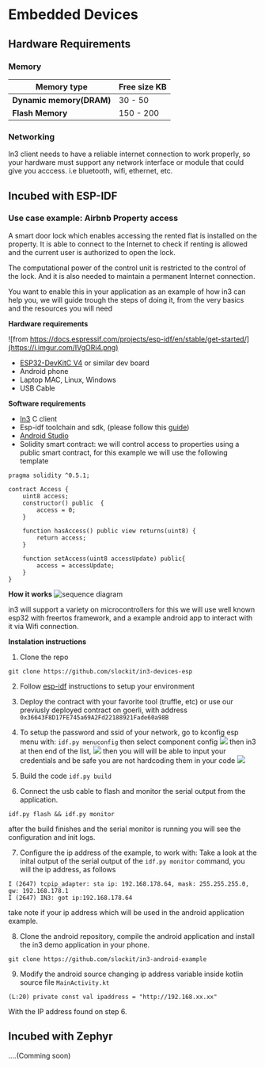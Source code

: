 # Embedded Devices


## Hardware Requirements
### Memory 


| Memory type                 | Free size KB |
| ------------------------ | -------- |
| **Dynamic memory(DRAM)** | 30 - 50   |
| **Flash Memory**         | 150 - 200   |


### Networking
In3 client needs to have a reliable internet connection to work properly, so your hardware must support any network interface or module that could give you acccess. i.e  bluetooth, wifi, ethernet, etc.
        
## Incubed with ESP-IDF



### Use case example: Airbnb Property access

A smart door lock which enables accessing the rented flat is installed on the property. It is able to connect to the Internet to check if renting is allowed and the current user is authorized to open the lock.

The computational power of the control unit is restricted to the control of the lock. And it is also needed to maintain a permanent Internet connection.

You want to enable this in your application as an example of how in3 can help you, we will guide trough the steps of doing it, from the very basics and the resources you will need 

**Hardware requirements**

![from https://docs.espressif.com/projects/esp-idf/en/stable/get-started/](https://i.imgur.com/IVgORi4.png)


* [ESP32-DevKitC V4](https://docs.espressif.com/projects/esp-idf/en/latest/hw-reference/get-started-devkitc.html) or similar dev board
* Android phone
* Laptop MAC, Linux, Windows
* USB Cable 

**Software requirements** 

*  [In3](https://github.com/slockit/in3-c) C client
*  Esp-idf toolchain and sdk, (please follow this [guide](https://docs.espressif.com/projects/esp-idf/en/stable/get-started/)) 
*  [Android Studio](https://developer.android.com/studio)
* Solidity smart contract:  we will control access to properties using a public smart contract, for this example we will use the following template

```
pragma solidity ^0.5.1;

contract Access {
    uint8 access;
    constructor() public  {
        access = 0;
    }
    
    function hasAccess() public view returns(uint8) {
        return access;
    }
    
    function setAccess(uint8 accessUpdate) public{
        access = accessUpdate;
    }
}
```

**How it works**
![sequence diagram](https://i.imgur.com/l36Yobm.png)



in3 will support a variety on microcontrollers for this we will use well known esp32 with freertos framework, and a example android app to interact with it via Wifi connection. 

**Instalation instructions**
1. Clone the repo

`git clone https://github.com/slockit/in3-devices-esp `

2. Follow [esp-idf](https://) instructions to setup your environment


3. Deploy the contract with your favorite tool (truffle, etc) or use our previusly deployed contract on goerli, with address `0x36643F8D17FE745a69A2Fd22188921Fade60a98B`



4. To setup the password and ssid of your network, go to kconfig esp menu with: 
`idf.py menuconfig`
then select component config
![](https://i.imgur.com/iVtqGig.png)
then in3 at then end of the list, 
![](https://i.imgur.com/uIPhf9l.png)
then you will will be able to input your credentials and be safe you are not hardcoding them in your code
![](https://i.imgur.com/6AtcPFA.png)


5. Build the code
`idf.py build`

6. Connect the usb cable to flash and monitor the serial output from the application. 

`idf.py flash && idf.py monitor`

after the build finishes and the serial monitor is running you will see the configuration and init logs.

7. Configure the ip address of the example, to work with:
Take a look at the inital output of the serial output of the `idf.py monitor` command, you will the ip address, as follows 

```
I (2647) tcpip_adapter: sta ip: 192.168.178.64, mask: 255.255.255.0, gw: 192.168.178.1
I (2647) IN3: got ip:192.168.178.64
```
take note if your ip address which will be used in the android application example. 

8. Clone the android repository, compile the android application and install the in3 demo application in your phone. 

`git clone https://github.com/slockit/in3-android-example`


9. Modify the android source changing ip address variable inside kotlin source file `MainActivity.kt`

`(L:20) private const val ipaddress = "http://192.168.xx.xx"`

With the IP address found on step 6. 



## Incubed with Zephyr

....(Comming soon)

